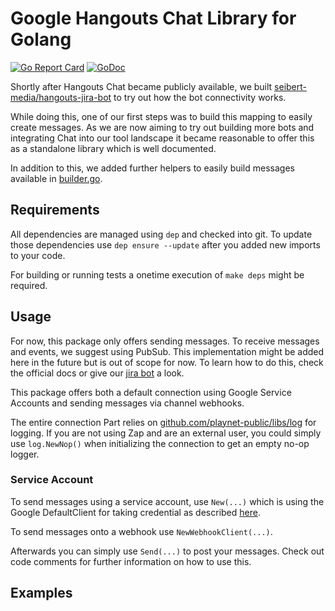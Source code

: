 # Google Hangouts Chat Library for Golang
[![Go Report Card](https://goreportcard.com/badge/github.com/sonnt85/goutils/hangouts)](https://goreportcard.com/report/github.com/sonnt85/goutils/hangouts)
[![GoDoc](https://img.shields.io/badge/godoc-reference-blue.svg)](https://godoc.org/github.com/sonnt85/goutils/hangouts)

Shortly after Hangouts Chat became publicly available, we built [seibert-media/hangouts-jira-bot](https://github.com/seibert-media/hangouts-jira-bot) to try out how the bot connectivity works.

While doing this, one of our first steps was to build this mapping to easily create messages.
As we are now aiming to try out building more bots and integrating Chat into our tool landscape it became reasonable to offer this as a standalone library which is well documented.

In addition to this, we added further helpers to easily build messages available in [builder.go](builder.go).

## Requirements

All dependencies are managed using `dep` and checked into git.
To update those dependencies use `dep ensure --update` after you added new imports to your code.

For building or running tests a onetime execution of `make deps` might be required.

## Usage

For now, this package only offers sending messages. To receive messages and events, we suggest using PubSub. This implementation might be added here in the future but is out of scope for now.
To learn how to do this, check the official docs or give our [jira bot](https://github.com/seibert-media/hangouts-jira-bot) a look.

This package offers both a default connection using Google Service Accounts and sending messages via channel webhooks.

The entire connection Part relies on [github.com/playnet-public/libs/log](https://github.com/playnet-public/libs/log) for logging. If you are not using Zap and are an external user, you could simply use `log.NewNop()` when initializing the connection to get an empty no-op logger.

### Service Account

To send messages using a service account, use `New(...)` which is using the Google DefaultClient for taking credential as described [here](https://cloud.google.com/docs/authentication/production#auth-cloud-implicit-go).

To send messages onto a webhook use `NewWebhookClient(...)`.

Afterwards you can simply use `Send(...)` to post your messages.
Check out code comments for further information on how to use this.

## Examples

